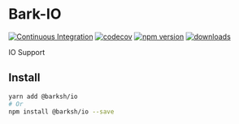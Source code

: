 # Bark-IO

[![Continuous Integration](https://github.com/BarkSH/Bark-IO/actions/workflows/ci.yml/badge.svg)](https://github.com/BarkSH/Bark-IO/actions/workflows/ci.yml)
[![codecov](https://codecov.io/gh/BarkSH/Bark-IO/branch/master/graph/badge.svg)](https://codecov.io/gh/BarkSH/Bark-IO)
[![npm version](https://badge.fury.io/js/%40barksh%2Fio.svg)](https://www.npmjs.com/package/@barksh/io)
[![downloads](https://img.shields.io/npm/dm/@barksh/io.svg)](https://www.npmjs.com/package/@barksh/io)

IO Support

## Install

```sh
yarn add @barksh/io
# Or
npm install @barksh/io --save
```
